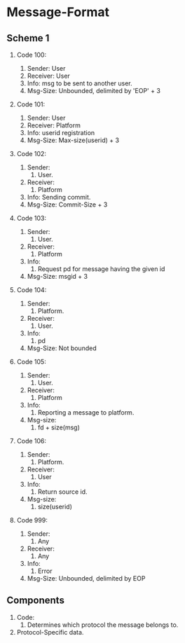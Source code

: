# Message-Format

## Scheme 1

1. Code 100:
   1. Sender: User
   2. Receiver: User
   3. Info: msg to be sent to another user.
   4. Msg-Size: Unbounded, delimited by 'EOP' + 3

2. Code 101:
   1. Sender: User
   2. Receiver: Platform
   3. Info: userid registration
   4. Msg-Size: Max-size(userid) + 3

3. Code 102:
   1. Sender:
      1. User.
   2. Receiver:
      1. Platform
   3. Info: Sending commit.
   4. Msg-Size: Commit-Size + 3

4. Code 103:
   1. Sender:
      1. User.
   2. Receiver:
      1. Platform
   3. Info:
      1. Request pd for message having the given id 
   4. Msg-Size: msgid + 3

5. Code 104:
   1. Sender:
      1. Platform.
   2. Receiver:
      1. User.
   3. Info:
      1. pd
   4. Msg-Size: Not bounded

6. Code 105:
   1. Sender:
      1. User.
   2. Receiver:
      1. Platform
   3. Info:
      1. Reporting a message to platform.
   4. Msg-size:
      1. fd  + size(msg)

6. Code 106:
   1. Sender:
      1. Platform.
   2. Receiver:
      1. User
   3. Info:
      1. Return source id.
   4. Msg-size:
      1. size(userid)
   
7. Code 999:
   1. Sender:
      1. Any
   2. Receiver:
      1. Any
   3. Info:
      1. Error
   4. Msg-Size: Unbounded, delimited by EOP


## Components

1. Code:
   1. Determines which protocol the message belongs to.
2. Protocol-Specific data.